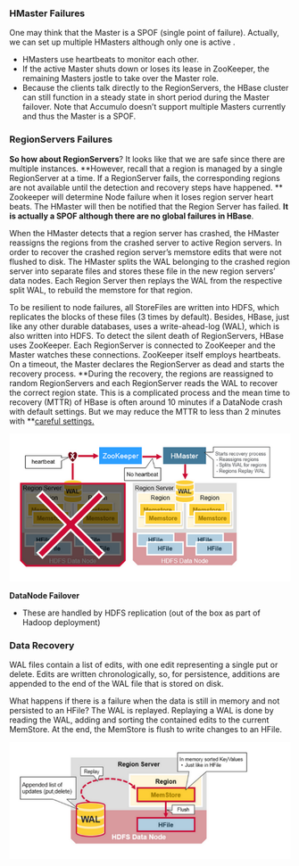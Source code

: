 ### HMaster Failures

One may think that the Master is a SPOF \(single point of failure\). Actually, we can set up multiple HMasters although only one is active .

* HMasters use heartbeats to monitor each other.
* If the active Master shuts down or loses its lease in ZooKeeper, the remaining Masters jostle to take over the Master role.
* Because the clients talk directly to the RegionServers, the HBase cluster can still function in a steady state in short period during the Master failover. Note that Accumulo doesn’t support multiple Masters currently and thus the Master is a SPOF.

### RegionServers Failures

**So how about RegionServers**? It looks like that we are safe since there are multiple instances. **However, recall that a region is managed by a single RegionServer at a time. If a RegionServer fails, the corresponding regions are not available until the detection and recovery steps have happened. ** Zookeeper will determine Node failure when it loses region server heart beats. The HMaster will then be notified that the Region Server has failed. **It is actually a SPOF although there are no global failures in HBase**.

When the HMaster detects that a region server has crashed, the HMaster reassigns the regions from the crashed server to active Region servers. In order to recover the crashed region server’s memstore edits that were not flushed to disk. The HMaster splits the WAL belonging to the crashed region server into separate files and stores these file in the new region servers’ data nodes. Each Region Server then replays the WAL from the respective split WAL, to rebuild the memstore for that region.

To be resilient to node failures, all StoreFiles are written into HDFS, which replicates the blocks of these files \(3 times by default\). Besides, HBase, just like any other durable databases, uses a write-ahead-log \(WAL\), which is also written into HDFS. To detect the silent death of RegionServers, HBase uses ZooKeeper. Each RegionServer is connected to ZooKeeper and the Master watches these connections. ZooKeeper itself employs heartbeats. On a timeout, the Master declares the RegionServer as dead and starts the recovery process. **During the recovery, the regions are reassigned to random RegionServers and each RegionServer reads the WAL to recover the correct region state. This is a complicated process and the mean time to recovery \(MTTR\) of HBase is often around 10 minutes if a DataNode crash with default settings. But we may reduce the MTTR to less than 2 minutes with **[careful settings.](http://hortonworks.com/blog/introduction-to-hbase-mean-time-to-recover-mttr/)

![](/assets/RegionServerFailure.png)

**DataNode Failover**

 - These are handled by HDFS replication \(out of the box as part of Hadoop deployment\)

### Data Recovery

WAL files contain a list of edits, with one edit representing a single put or delete. Edits are written chronologically, so, for persistence, additions are appended to the end of the WAL file that is stored on disk.

What happens if there is a failure when the data is still in memory and not persisted to an HFile? The WAL is replayed. Replaying a WAL is done by reading the WAL, adding and sorting the contained edits to the current MemStore. At the end, the MemStore is flush to write changes to an HFile.

![](/assets/dataRecovery.png)

